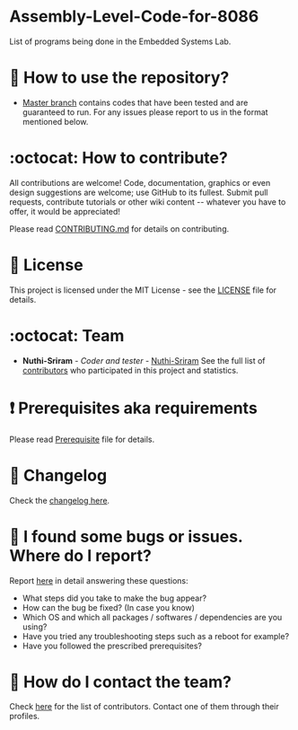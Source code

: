 # Assembly-Level-Code-for-8086

List of programs being done in the Embedded Systems Lab.

# :book: How to use the repository?

- [Master branch](https://github.com/Nuthi-Sriram/Assembly-Level-Code-for-8086/tree/master/SourceCode) contains codes that have been tested and are guaranteed to run. For any issues please report to us in the format mentioned below.

# :octocat: How to contribute?

All contributions are welcome! Code, documentation, graphics or even design suggestions are welcome; use GitHub to its fullest. Submit pull requests, contribute tutorials or other wiki content -- whatever you have to offer, it would be appreciated!

Please read [CONTRIBUTING.md](CONTRIBUTING.md) for details on contributing.

# :scroll: License

This project is licensed under the MIT License - see the [LICENSE](LICENSE) file for details.

# :octocat: Team

- **Nuthi-Sriram** - _Coder and tester_ - [Nuthi-Sriram](https://github.com/Nuthi-Sriram)
  See the full list of [contributors](https://github.com/Nuthi-Sriram/Assembly-Level-Code-for-8086/graphs/contributors) who participated in this project and statistics.

# :heavy_exclamation_mark: Prerequisites aka requirements

Please read [Prerequisite](Prerequisite.md) file for details.

# :scroll: Changelog

Check the [changelog here](https://github.com/Nuthi-Sriram/Assembly-Level-Code-for-8086/commits/master).

# :scroll: I found some bugs or issues. Where do I report?

Report [here](https://github.com/Nuthi-Sriram/Assembly-Level-Code-for-8086/issues) in detail answering these questions:

- What steps did you take to make the bug appear?
- How can the bug be fixed? (In case you know)
- Which OS and which all packages / softwares / dependencies are you using?
- Have you tried any troubleshooting steps such as a reboot for example?
- Have you followed the prescribed prerequisites?

# :scroll: How do I contact the team?

Check [here](https://github.com/Nuthi-Sriram/Assembly-Level-Code-for-8086/graphs/contributors) for the list of contributors. Contact one of them through their profiles.